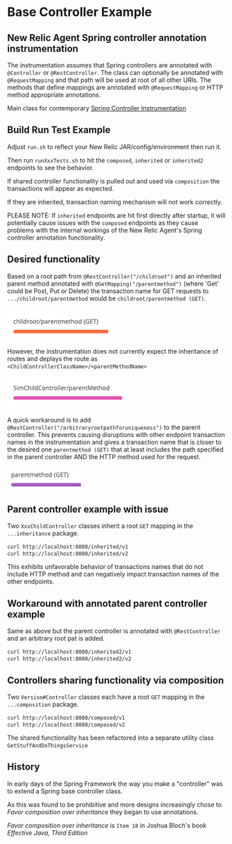 # Base Controller Example

## New Relic Agent Spring controller annotation instrumentation

The instrumentation assumes that Spring controllers are annotated with `@Controller` or `@RestController`.
The class can optionally be annotated with `@RequestMapping` and that path will be used at root of all other
URIs.  The methods that define mappings are annotated with `@RequestMapping` or HTTP method appropriate annotations.

Main class for contemporary
[Spring Controller Instrumentation](https://github.com/newrelic/newrelic-java-agent/blob/main/instrumentation/spring-4.3.0/src/main/java/com/nr/agent/instrumentation/SpringController_Instrumentation.java)

## Build Run Test Example

Adjust `run.sh` to reflect your New Relic JAR/config/environment then run it.

Then run `runXxxTests.sh` to hit the `composed`, `inherited` or `inherited2` endpoints to see the behavior.

If shared controller functionality is pulled out and used via `composition` the transactions
will appear as expected.

If they are inherited, transaction naming mechanism will not work correctly.

PLEASE NOTE: If `inherited` endpoints are hit first directly after startup, it will potentially cause issues
with the `composed` endpoints as they cause problems with the internal workings of the New Relic Agent's
Spring controller annotation functionality.

## Desired functionality

Based on a root path from `@RestController("/childroot")` and an inherited parent method
annotated with `@GetMapping("/parentmethod")` (where 'Get' could be Post, Put or Delete) the transaction name
for GET requests to `.../childroot/parentmethod` would be `childroot/parentmethod (GET)`.

![](desired.png)

However, the instrumentation does not currently expect the inheritance of routes and deplays the route as
`<ChildControllerClassName>/<parentMethodName>`

![](undesired.png)

A quick workaround is to add `@RestController("/arbitraryrootpathforuniqueness")` to the parent controller.
This prevents causing disruptions with other endpoint transaction names in the instrumentation and gives
a transaction name that is closer to the desired one `parentmethod (GET)` that at least includes the path
specified in the parent controller AND the HTTP method used for the request.

![](workaround.png)

## Parent controller example with issue

Two `XxxChildController` classes inherit a root `GET` mapping in the `...inheritance` package.

```
curl http://localhost:8080/inherited/v1
curl http://localhost:8080/inherited/v2
```

This exhibits unfavorable behavior of transactions names that do not include HTTP method and
can negatively impact transaction names of the other endpoints.




## Workaround with annotated parent controller example

Same as above but the parent controller is annotated with `@RestController` and an arbitrary root pat is added.

```
curl http://localhost:8080/inherited2/v1
curl http://localhost:8080/inherited2/v2
```


## Controllers sharing functionality via composition

Two `Version#Controller` classes each have a root `GET` mapping in the `...composition` package.

```
curl http://localhost:8080/composed/v1
curl http://localhost:8080/composed/v2
```



The shared functionality has been refactored into a separate utility class `GetStuffAndDoThingsService`

## History

In early days of the Spring Framework the way you make a "controller" was to extend a Spring base controller class.

As this was found to be prohibitive and more designs increasingly chose to *Favor composition over inheritance* they began to use annotations.

*Favor composition over inheritance* is `Item 18` in Joshua Bloch's book *Effective Java, Third Edition*